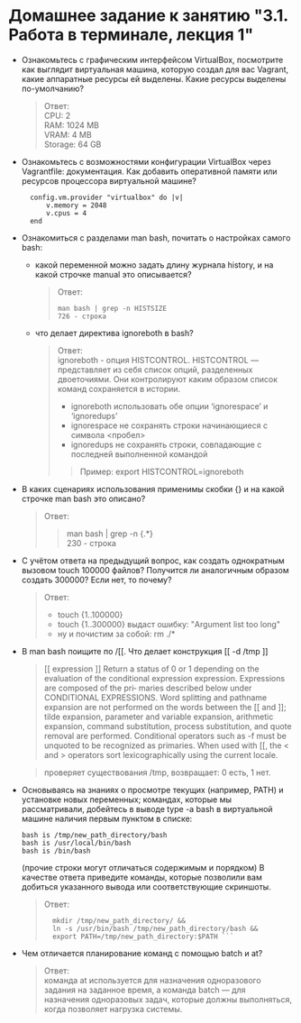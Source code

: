 # Домашнее задание к занятию "3.1. Работа в терминале, лекция 1"

* Ознакомьтесь с графическим интерфейсом VirtualBox, посмотрите как выглядит
  виртуальная машина, которую создал для вас Vagrant,
  какие аппаратные ресурсы ей выделены. Какие ресурсы выделены по-умолчанию?
    >  Ответ:  
    CPU: 2  
    RAM: 1024 MB   
    VRAM: 4 MB  
    Storage: 64 GB

* Ознакомьтесь с возможностями конфигурации VirtualBox через Vagrantfile: документация. Как добавить оперативной памяти 
  или ресурсов процессора виртуальной машине?
  ```
    config.vm.provider "virtualbox" do |v|  
        v.memory = 2048  
        v.cpus = 4  
    end
  ```
  
* Ознакомиться с разделами man bash, почитать о настройках самого bash:
  * какой переменной можно задать длину журнала history, 
    и на какой строчке manual это описывается?
    >Ответ:
    > ```
    > man bash | grep -n HISTSIZE
    > 726 - строка
    > ```
  * что делает директива ignoreboth в bash?
    > Ответ:  
    ignoreboth - опция HISTCONTROL.
      HISTCONTROL — представляет из себя список опций, разделенных двоеточиями.
      Они контролируют каким образом список команд сохраняется в истории.  
    >  * ignoreboth	использовать обе опции ‘ignorespace’ и ‘ignoredups’
    >  * ignorespace	не сохранять строки начинающиеся с символа <пробел>
    >  * ignoredups	не сохранять строки, совпадающие с последней выполненной командой  
    >> Пример: export HISTCONTROL=ignoreboth
    
* В каких сценариях использования применимы скобки {} и на какой строчке man bash это описано?
  > Ответ:
  >> man bash | grep -n {.*}  
  > 230 - строка

* С учётом ответа на предыдущий вопрос, как создать однократным вызовом touch 100000 файлов?
  Получится ли аналогичным образом создать 300000? Если нет, то почему?
  > Ответ:  
  > * touch {1..100000}  
  > * touch {1..300000} выдаст ошибку: "Argument list too long"  
  > * ну и почистим за собой: rm ./*

* В man bash поищите по /\[\[. Что делает конструкция [[ -d /tmp ]]
  >[[ expression ]]
  Return  a  status  of  0 or 1 depending on the evaluation of the conditional expression expression.  Expressions are composed of the pri‐
  maries described below under CONDITIONAL EXPRESSIONS.  Word splitting and pathname expansion are not performed on the words  between  the
  [[ and ]]; tilde expansion, parameter and variable expansion, arithmetic expansion, command substitution, process substitution, and quote
  removal are performed.  Conditional operators such as -f must be unquoted to be recognized as primaries.
  When used with [[, the < and > operators sort lexicographically using the current locale.
  
  > проверяет существования /tmp, возвращает: 0 есть, 1 нет.

* Основываясь на знаниях о просмотре текущих (например, PATH) и установке новых переменных; командах, которые мы рассматривали, 
добейтесь в выводе type -a bash в виртуальной машине наличия первым пунктом в списке:
  ```
  bash is /tmp/new_path_directory/bash
  bash is /usr/local/bin/bash
  bash is /bin/bash
  ```
  (прочие строки могут отличаться содержимым и порядком) В качестве ответа приведите команды, которые позволили вам добиться указанного вывода или соответствующие скриншоты.
  > Ответ:
  > ```
  >   mkdir /tmp/new_path_directory/ &&
  >   ln -s /usr/bin/bash /tmp/new_path_directory/bash &&
  >   export PATH=/tmp/new_path_directory:$PATH ```

* Чем отличается планирование команд с помощью batch и at?
  > Ответ:  
  > команда at используется для назначения одноразового задания на заданное время, а команда batch — для назначения
  > одноразовых задач, которые должны выполняться, когда позволяет нагрузка системы.

